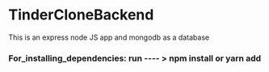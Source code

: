 # TinderCloneBackend
This is an express node JS app and mongodb as a database

### For_installing_dependencies: run ---- > npm install or yarn add
